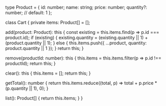 type Product = {
  id: number;
  name: string;
  price: number;
  quantity?: number; // default: 1
};

class Cart {
  private items: Product[] = [];

  add(product: Product): this {
    const existing = this.items.find(p => p.id === product.id);
    if (existing) {
      existing.quantity = (existing.quantity || 1) + (product.quantity || 1);
    } else {
      this.items.push({ ...product, quantity: product.quantity || 1 });
    }
    return this;
  }

  remove(productId: number): this {
    this.items = this.items.filter(p => p.id !== productId);
    return this;
  }

  clear(): this {
    this.items = [];
    return this;
  }

  getTotal(): number {
    return this.items.reduce((total, p) => total + p.price * (p.quantity || 1), 0);
  }

  list(): Product[] {
    return this.items;
  }
}
